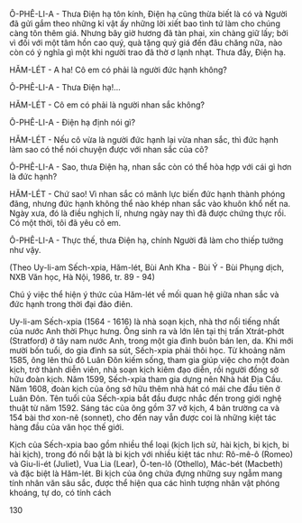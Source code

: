 Ô-PHÊ-LI-A - Thưa Điện hạ tôn kính, Điện hạ cũng thừa biết là có và Người đã gửi gắm theo những kỉ vật ấy những lời xiết bao tình tứ làm cho chúng càng tôn thêm giá. Nhưng bây giờ hương đã tàn phai, xin chàng giữ lấy; bởi vì đối với một tâm hồn cao quý, quà tặng quý giá đến đâu chăng nữa, nào còn có ý nghĩa gì một khi người trao đã thờ ơ lạnh nhạt. Thưa đấy, Điện hạ.

HĂM-LÉT - A ha! Cô em có phải là người đức hạnh không?

Ô-PHÊ-LI-A - Thưa Điện hạ!...

HĂM-LÉT - Cô em có phải là người nhan sắc không?

Ô-PHÊ-LI-A - Điện hạ định nói gì?

HĂM-LÉT - Nếu cô vừa là người đức hạnh lại vừa nhan sắc, thì đức hạnh làm sao có thể nói chuyện được với nhan sắc của cô?

Ô-PHÊ-LI-A - Sao, thưa Điện hạ, nhan sắc còn có thể hòa hợp với cái gì hơn là đức hạnh?

HĂM-LÉT - Chứ sao! Vì nhan sắc có mãnh lực biến đức hạnh thành phóng đãng, nhưng đức hạnh không thể nào khép nhan sắc vào khuôn khổ nết na. Ngày xưa, đó là điều nghịch lí, nhưng ngày nay thì đã được chứng thực rồi. Có một thời, tôi đã yêu cô em.

Ô-PHÊ-LI-A - Thực thế, thưa Điện hạ, chính Người đã làm cho thiếp tưởng như vậy.

(Theo Uy-li-am Sếch-xpia, Hăm-lét, Bùi Anh Kha - Bùi Ý - Bùi Phụng dịch, NXB Văn học, Hà Nội, 1986, tr. 89 - 94)

Chú ý việc thể hiện ý thức của Hăm-lét về mối quan hệ giữa nhan sắc và đức hạnh trong thời đại đảo điên.

Uy-li-am Sếch-xpia (1564 - 1616) là nhà soạn kịch, nhà thơ nổi tiếng nhất của nước Anh thời Phục hưng. Ông sinh ra và lớn lên tại thị trấn Xtrát-phớt (Stratford) ở tây nam nước Anh, trong một gia đình buôn bán len, da. Khi mới mười bốn tuổi, do gia đình sa sút, Sếch-xpia phải thôi học. Từ khoảng năm 1585, ông lên thủ đô Luân Đôn kiếm sống, tham gia giúp việc cho một đoàn kịch, trở thành diễn viên, nhà soạn kịch kiêm đạo diễn, rồi người đồng sở hữu đoàn kịch. Năm 1599, Sếch-xpia tham gia dựng nên Nhà hát Địa Cầu. Năm 1608, đoàn kịch của ông sở hữu thêm nhà hát có mái che đầu tiên ở Luân Đôn. Tên tuổi của Sếch-xpia bắt đầu được nhắc đến trong giới nghệ thuật từ năm 1592. Sáng tác của ông gồm 37 vở kịch, 4 bản trường ca và 154 bài thơ xon-nê (sonnet), cho đến nay vẫn được coi là những kiệt tác hàng đầu của văn học thế giới.

Kịch của Sếch-xpia bao gồm nhiều thể loại (kịch lịch sử, hài kịch, bi kịch, bi hài kịch), trong đó nổi bật là bi kịch với nhiều kiệt tác như: Rô-mê-ô (Romeo) và Giu-li-ét (Juliet), Vua Lia (Lear), Ô-ten-lô (Othello), Mác-bét (Macbeth) và đặc biệt là Hăm-lét. Bi kịch của ông chứa đựng những suy ngẫm mang tính nhân văn sâu sắc, được thể hiện qua các hình tượng nhân vật phóng khoáng, tự do, có tính cách

130